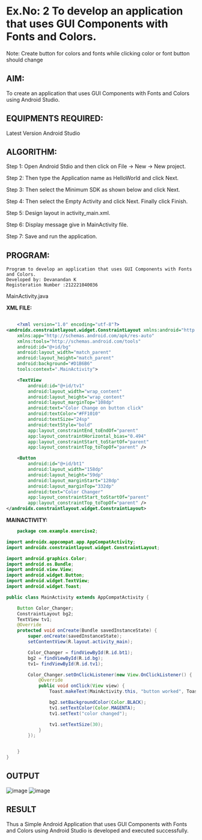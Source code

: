 # Ex.No: 2 To develop an application that uses GUI Components with Fonts and Colors. 
Note: Create button for colors and fonts while clicking color or font button should change 


## AIM:

To create an application that uses GUI Components with Fonts and Colors using Android Studio.

## EQUIPMENTS REQUIRED:

Latest Version Android Studio

## ALGORITHM:

Step 1: Open Android Stdio and then click on File -> New -> New project.

Step 2: Then type the Application name as HelloWorld and click Next. 

Step 3: Then select the Minimum SDK as shown below and click Next.

Step 4: Then select the Empty Activity and click Next. Finally click Finish.

Step 5: Design layout in activity_main.xml.

Step 6: Display message give in MainActivity file.

Step 7: Save and run the application.

## PROGRAM:
```
Program to develop an application that uses GUI Components with Fonts and Colors.
Developed by: Devanandan K
Registeration Number :212221040036
```
MainActivity.java

**XML FILE:**
```xml
    
    <?xml version="1.0" encoding="utf-8"?>
<androidx.constraintlayout.widget.ConstraintLayout xmlns:android="http://schemas.android.com/apk/res/android"
    xmlns:app="http://schemas.android.com/apk/res-auto"
    xmlns:tools="http://schemas.android.com/tools"
    android:id="@+id/bg"
    android:layout_width="match_parent"
    android:layout_height="match_parent"
    android:background="#D1B6B6"
    tools:context=".MainActivity">

    <TextView
        android:id="@+id/tv1"
        android:layout_width="wrap_content"
        android:layout_height="wrap_content"
        android:layout_marginTop="108dp"
        android:text="Color Change on button click"
        android:textColor="#FF1010"
        android:textSize="24sp"
        android:textStyle="bold"
        app:layout_constraintEnd_toEndOf="parent"
        app:layout_constraintHorizontal_bias="0.494"
        app:layout_constraintStart_toStartOf="parent"
        app:layout_constraintTop_toTopOf="parent" />

    <Button
        android:id="@+id/bt1"
        android:layout_width="158dp"
        android:layout_height="59dp"
        android:layout_marginStart="128dp"
        android:layout_marginTop="332dp"
        android:text="Color Changer"
        app:layout_constraintStart_toStartOf="parent"
        app:layout_constraintTop_toTopOf="parent" />
</androidx.constraintlayout.widget.ConstraintLayout>
```        
**MAINACTIVITY:**
```java    
    package com.example.exercise2;

import androidx.appcompat.app.AppCompatActivity;
import androidx.constraintlayout.widget.ConstraintLayout;

import android.graphics.Color;
import android.os.Bundle;
import android.view.View;
import android.widget.Button;
import android.widget.TextView;
import android.widget.Toast;

public class MainActivity extends AppCompatActivity {

    Button Color_Changer;
    ConstraintLayout bg2;
    TextView tv1;
    @Override
    protected void onCreate(Bundle savedInstanceState) {
        super.onCreate(savedInstanceState);
        setContentView(R.layout.activity_main);

        Color_Changer = findViewById(R.id.bt1);
        bg2 = findViewById(R.id.bg);
        tv1= findViewById(R.id.tv1);

        Color_Changer.setOnClickListener(new View.OnClickListener() {
            @Override
            public void onClick(View view) {
                Toast.makeText(MainActivity.this, "button worked", Toast.LENGTH_SHORT).show();

                bg2.setBackgroundColor(Color.BLACK);
                tv1.setTextColor(Color.MAGENTA);
                tv1.setText("color changed");

                tv1.setTextSize(30);
            }
        });


    }
}
```
## OUTPUT
 ![image](https://github.com/devanandan07/Mobile-Application-Development/assets/145025017/90c651b3-ec90-493d-a49e-5a86d4ee60da)
 ![image](https://github.com/devanandan07/Mobile-Application-Development/assets/145025017/4da58329-7450-4c3f-a28e-7b9f1502a19e)








## RESULT
Thus a Simple Android Application that uses GUI Components with Fonts and Colors using Android Studio is developed and executed successfully.
